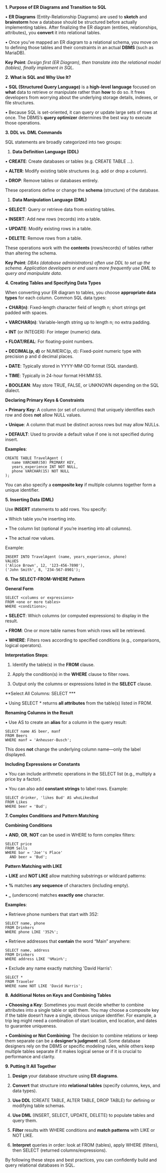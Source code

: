 

**1. Purpose of ER Diagrams and Transition to SQL**

• **ER Diagrams** (Entity-Relationship Diagrams) are used to **sketch** and **brainstorm** how a database should be structured before actually implementing tables. After finalizing the ER diagram (entities, relationships, attributes), you **convert** it into relational tables.

• Once you’ve mapped an ER diagram to a relational schema, you move on to defining those tables and their constraints in an actual **DBMS** (such as MariaDB).

  

**Key Point**: _Design first (ER Diagram), then translate into the relational model (tables), finally implement in SQL._

**2. What is SQL and Why Use It?**

• **SQL (Structured Query Language)** is a **high-level language** focused on **what** data to retrieve or manipulate rather than **how** to do so. It frees developers from worrying about the underlying storage details, indexes, or file structures.

• Because SQL is set-oriented, it can query or update large sets of rows at once. The DBMS’s **query optimizer** determines the best way to execute those operations.

**3. DDL vs. DML Commands**

  

SQL statements are broadly categorized into two groups:

1. **Data Definition Language (DDL)**

• **CREATE**: Create databases or tables (e.g. CREATE TABLE …).

• **ALTER**: Modify existing table structures (e.g. add or drop a column).

• **DROP**: Remove tables or databases entirely.

These operations define or change the **schema** (structure) of the database.

1. **Data Manipulation Language (DML)**

• **SELECT**: Query or retrieve data from existing tables.

• **INSERT**: Add new rows (records) into a table.

• **UPDATE**: Modify existing rows in a table.

• **DELETE**: Remove rows from a table.

These operations work with the **contents** (rows/records) of tables rather than altering the schema.

  

**Key Point**: _DBAs (database administrators) often use DDL to set up the schema. Application developers or end users more frequently use DML to query and manipulate data._

**4. Creating Tables and Specifying Data Types**

  

When converting your ER diagram to tables, you choose **appropriate data types** for each column. Common SQL data types:

• **CHAR(n)**: Fixed-length character field of length n; short strings get padded with spaces.

• **VARCHAR(n)**: Variable-length string up to length n; no extra padding.

• **INT** (or INTEGER): For integer (numeric) data.

• **FLOAT/REAL**: For floating-point numbers.

• **DECIMAL(p, d)** or NUMERIC(p, d): Fixed-point numeric type with precision p and d decimal places.

• **DATE**: Typically stored in YYYY-MM-DD format (SQL standard).

• **TIME**: Typically in 24-hour format HH:MM:SS.

• **BOOLEAN**: May store TRUE, FALSE, or UNKNOWN depending on the SQL dialect.

  

**Declaring Primary Keys & Constraints**

• **Primary Key**: A column (or set of columns) that uniquely identifies each row and does **not** allow NULL values.

• **Unique**: A column that must be distinct across rows but may allow NULLs.

• **DEFAULT**: Used to provide a default value if one is not specified during insert.

  

**Examples**:

```
CREATE TABLE TravelAgent (
   name VARCHAR(50) PRIMARY KEY,
   years_experience INT NOT NULL,
   phone VARCHAR(15) NOT NULL
);
```

You can also specify a **composite key** if multiple columns together form a unique identifier.

**5. Inserting Data (DML)**

  

Use **INSERT** statements to add rows. You specify:

• Which table you’re inserting into.

• The column list (optional if you’re inserting into all columns).

• The actual row values.

  

Example:

```
INSERT INTO TravelAgent (name, years_experience, phone)
VALUES
('Alice Brown', 12, '123-456-7890'),
('John Smith', 8, '234-567-8901');
```

**6. The SELECT-FROM-WHERE Pattern**

  

**General Form**

```
SELECT <columns or expressions>
FROM <one or more tables>
WHERE <conditions>;
```

• **SELECT**: Which columns (or computed expressions) to display in the result.

• **FROM**: One or more table names from which rows will be retrieved.

• **WHERE**: Filters rows according to specified conditions (e.g., comparisons, logical operators).

  

**Interpretation Steps**:

1. Identify the table(s) in the **FROM** clause.

2. Apply the condition(s) in the **WHERE** clause to filter rows.

3. Output only the columns or expressions listed in the **SELECT** clause.

  

**Select All Columns: SELECT ***

• Using SELECT * returns **all attributes** from the table(s) listed in FROM.

  

**Renaming Columns in the Result**

• Use AS to create an **alias** for a column in the query result:

```
SELECT name AS beer, manf
FROM Beers
WHERE manf = 'Anheuser-Busch';
```

This does **not** change the underlying column name—only the label displayed.

  

**Including Expressions or Constants**

• You can include arithmetic operations in the SELECT list (e.g., multiply a price by a factor).

• You can also add **constant strings** to label rows. Example:

```
SELECT drinker, 'likes Bud' AS whoLikesBud
FROM Likes
WHERE beer = 'Bud';
```

**7. Complex Conditions and Pattern Matching**

  

**Combining Conditions**

• **AND**, **OR**, **NOT** can be used in WHERE to form complex filters:

```
SELECT price
FROM Sells
WHERE bar = 'Joe''s Place' 
  AND beer = 'Bud';
```

  

  

**Pattern Matching with LIKE**

• **LIKE** and **NOT LIKE** allow matching substrings or wildcard patterns:

• **%** matches **any sequence** of characters (including empty).

• **_** (underscore) matches **exactly one** character.

  

**Examples**:

• Retrieve phone numbers that start with 352:

```
SELECT name, phone
FROM Drinkers
WHERE phone LIKE '352%';
```

  

• Retrieve addresses that **contain** the word “Main” anywhere:

```
SELECT name, address
FROM Drinkers
WHERE address LIKE '%Main%';
```

  

• Exclude any name exactly matching 'David Harris':

```
SELECT *
FROM Traveler
WHERE name NOT LIKE 'David Harris';
```

**8. Additional Notes on Keys and Combining Tables**

• **Choosing a Key**: Sometimes you must decide whether to combine attributes into a single table or split them. You may choose a composite key if the table doesn’t have a single, obvious unique identifier. For example, a trip leg might need a combination of start location, end location, and dates to guarantee uniqueness.

• **Combining or Not Combining**: The decision to combine relations or keep them separate can be a **designer’s judgment** call. Some database designers rely on the DBMS or specific modeling rules, while others keep multiple tables separate if it makes logical sense or if it is crucial to performance and clarity.

**9. Putting It All Together**

1. **Design** your database structure using **ER diagrams**.

2. **Convert** that structure into **relational tables** (specify columns, keys, and data types).

3. **Use DDL** (CREATE TABLE, ALTER TABLE, DROP TABLE) for defining or modifying table schemas.

4. **Use DML** (INSERT, SELECT, UPDATE, DELETE) to populate tables and query them.

5. **Filter** results with WHERE conditions and **match patterns** with LIKE or NOT LIKE.

6. **Interpret** queries in order: look at FROM (tables), apply WHERE (filters), then SELECT (returned columns/expressions).

  

By following these steps and best practices, you can confidently build and query relational databases in SQL.